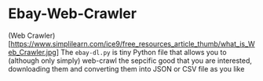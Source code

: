 # Ebay-Web-Crawler
(Web Crawler)[https://www.simplilearn.com/ice9/free_resources_article_thumb/what_is_Web_Crawler.jpg]
The `ebay-dl.py` is tiny Python file that allows you to (although only simply) web-crawl the sepcific good that you are interested, downloading them and converting them into JSON or CSV file as you like 
